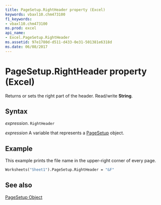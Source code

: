```yaml
---
title: PageSetup.RightHeader property (Excel)
keywords: vbaxl10.chm473100
f1_keywords:
- vbaxl10.chm473100
ms.prod: excel
api_name:
- Excel.PageSetup.RightHeader
ms.assetid: 97e1780d-d511-d433-0e31-501381e6318d
ms.date: 06/08/2017
---
```



# PageSetup.RightHeader property (Excel)

Returns or sets the right part of the header. Read/write  **String**.


## Syntax

_expression_. `RightHeader`

_expression_ A variable that represents a [PageSetup](Excel.PageSetup.md) object.


## Example

This example prints the file name in the upper-right corner of every page.


```vb
Worksheets("Sheet1").PageSetup.RightHeader = "&F"
```


## See also


[PageSetup Object](Excel.PageSetup.md)

